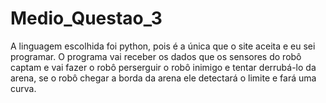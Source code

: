 # Medio_Questao_3
A linguagem escolhida foi python, pois é a única que o site aceita e eu sei programar.
O programa vai receber os dados que os sensores do robô captam e vai fazer o robô perserguir o robô
inimigo e tentar derrubá-lo da arena, se o robô chegar a borda da arena ele detectará o limite e fará uma curva.
